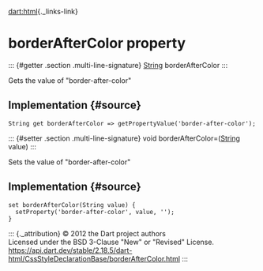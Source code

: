 [dart:html](../../dart-html/dart-html-library){._links-link}

borderAfterColor property
=========================

::: {#getter .section .multi-line-signature}
[String](../../dart-core/string-class) borderAfterColor
:::

Gets the value of \"border-after-color\"

Implementation {#source}
--------------

``` {.language-dart data-language="dart"}
String get borderAfterColor => getPropertyValue('border-after-color');
```

::: {#setter .section .multi-line-signature}
void borderAfterColor=([String](../../dart-core/string-class) value)
:::

Sets the value of \"border-after-color\"

Implementation {#source}
--------------

``` {.language-dart data-language="dart"}
set borderAfterColor(String value) {
  setProperty('border-after-color', value, '');
}
```

::: {._attribution}
© 2012 the Dart project authors\
Licensed under the BSD 3-Clause \"New\" or \"Revised\" License.\
<https://api.dart.dev/stable/2.18.5/dart-html/CssStyleDeclarationBase/borderAfterColor.html>
:::
